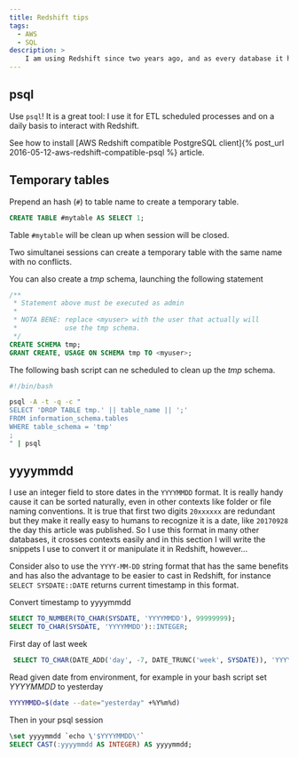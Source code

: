 ```yaml
---
title: Redshift tips
tags:
  - AWS
  - SQL
description: >
    I am using Redshift since two years ago, and as every database it has its SQL dialect and its secrets. I will write here everything I discover and it is worth to be annotated.
---
```


## psql

Use `psql`! It is a great tool: I use it for ETL scheduled processes
and on a daily basis to interact with Redshift.

See how to install [AWS Redshift compatible PostgreSQL client]{% post_url 2016-05-12-aws-redshift-compatible-psql %} article.

## Temporary tables

Prepend an hash (`#`) to table name to create a temporary table.

```sql
CREATE TABLE #mytable AS SELECT 1;
```

Table `#mytable` will be clean up when session will be closed.

<div class="paper info">
Two simultanei sessions can create a temporary table with the same name
with no conflicts.
</div>

You can also create a *tmp* schema, launching the following statement

```sql
/**
 * Statement above must be executed as admin
 *
 * NOTA BENE: replace <myuser> with the user that actually will
 *            use the tmp schema.
 */
CREATE SCHEMA tmp;
GRANT CREATE, USAGE ON SCHEMA tmp TO <myuser>;
```

The following bash script can ne scheduled to clean up the *tmp* schema.

```bash
#!/bin/bash

psql -A -t -q -c "
SELECT 'DROP TABLE tmp.' || table_name || ';'
FROM information_schema.tables
WHERE table_schema = 'tmp'
;
" | psql
```

## yyyymmdd

I use an integer field to store dates in the `YYYYMMDD` format. It is really
handy cause it can be sorted naturally, even in other contexts like folder
or file naming conventions. It is true that first two digits `20xxxxxx` are redundant
but they make it really easy to humans to recognize it is a date, like
`20170928` the day this article was published. So I use this format in
many other databases, it crosses contexts easily and in this section I
will write the snippets I use to convert it or manipulate it in Redshift,
however...

<div class="paper warning">
Consider also to use the <code>YYYY-MM-DD</code> string format that has the same benefits
and has also the advantage to be easier to cast in Redshift, for instance
<code>SELECT SYSDATE::DATE</code> returns current timestamp in this format.
</div>

Convert timestamp to yyyymmdd

```sql
SELECT TO_NUMBER(TO_CHAR(SYSDATE, 'YYYYMMDD'), 99999999);
SELECT TO_CHAR(SYSDATE, 'YYYYMMDD')::INTEGER;
```

First day of last week

```sql
 SELECT TO_CHAR(DATE_ADD('day', -7, DATE_TRUNC('week', SYSDATE)), 'YYYYMMDD');
```

Read given date from environment, for example in your bash script set
*YYYYMMDD* to yesterday

```bash
YYYYMMDD=$(date --date="yesterday" +%Y%m%d)
```

Then in your psql session

```sql
\set yyyymmdd `echo \'$YYYYMMDD\'`
SELECT CAST(:yyyymmdd AS INTEGER) AS yyyymmdd;
```
